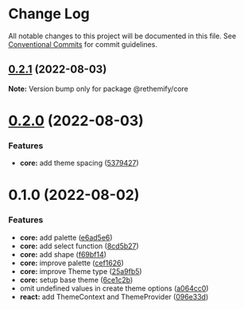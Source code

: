 # Change Log

All notable changes to this project will be documented in this file.
See [Conventional Commits](https://conventionalcommits.org) for commit guidelines.

## [0.2.1](https://github.com/aliexme/rethemify/compare/@rethemify/core@0.2.0...@rethemify/core@0.2.1) (2022-08-03)

**Note:** Version bump only for package @rethemify/core





# [0.2.0](https://github.com/aliexme/rethemify/compare/@rethemify/core@0.1.0...@rethemify/core@0.2.0) (2022-08-03)


### Features

* **core:** add theme spacing ([5379427](https://github.com/aliexme/rethemify/commit/537942773764743e63cdc888a2b7212276060175))





# 0.1.0 (2022-08-02)


### Features

* **core:** add palette ([e6ad5e6](https://github.com/aliexme/rethemify/commit/e6ad5e6d81ef61c81d8e44b53f823303384fe026))
* **core:** add select function ([8cd5b27](https://github.com/aliexme/rethemify/commit/8cd5b27d9e4513eaafab65a81fac25cbb4003693))
* **core:** add shape ([f69bf14](https://github.com/aliexme/rethemify/commit/f69bf146920a08badadac535f22783e632573834))
* **core:** improve palette ([cef1626](https://github.com/aliexme/rethemify/commit/cef1626c1abf0126b12abac20b814cb0b03a4721))
* **core:** improve Theme type ([25a9fb5](https://github.com/aliexme/rethemify/commit/25a9fb5ae002ca355b0f43798e47eb1fb291f612))
* **core:** setup base theme ([6ce1c2b](https://github.com/aliexme/rethemify/commit/6ce1c2b53a1064d5eb2c208bc6664d5537960c47))
* omit undefined values in create theme options ([a064cc0](https://github.com/aliexme/rethemify/commit/a064cc09b2dc2694f4bc77c9f4452a9ab3c13e3f))
* **react:** add ThemeContext and ThemeProvider ([096e33d](https://github.com/aliexme/rethemify/commit/096e33d422fabda640f5a9f5abee1aa772f07dad))
